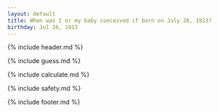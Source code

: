 ```yaml
---
layout: default
title: When was I or my baby conceived if born on July 26, 1913?
birthday: Jul 26, 1913
---
```


{% include header.md %}

{% include guess.md %}

{% include calculate.md %}

{% include safety.md %}

{% include footer.md %}



